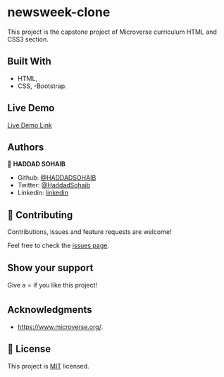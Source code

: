 # newsweek-clone

This project is the capstone project of Microverse curriculum HTML and CSS3 section.

## Built With

- HTML,
- CSS,
-Bootstrap.

## Live Demo

[Live Demo Link](#)

## Authors

👤 **HADDAD SOHAIB**

- Github: [@HADDADSOHAIB](https://github.com/HADDADSOHAIB)
- Twitter: [@HaddadSohaib](https://twitter.com/HaddadSohaib)
- Linkedin: [linkedin](https://www.linkedin.com/in/sohaibhaddad/)


## 🤝 Contributing

Contributions, issues and feature requests are welcome!

Feel free to check the [issues page](issues/).

## Show your support

Give a ⭐️ if you like this project!

## Acknowledgments

- https://www.microverse.org/.

## 📝 License

This project is [MIT](lic.url) licensed.